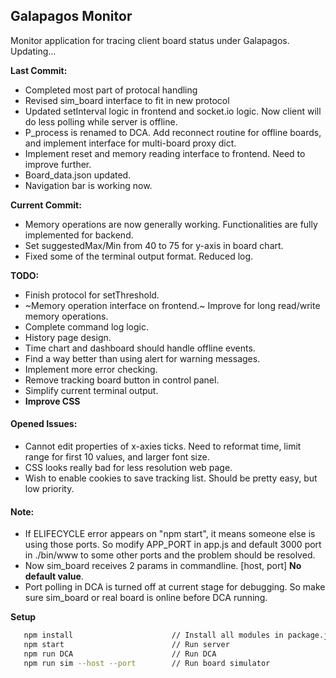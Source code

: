 ## Galapagos Monitor

Monitor application for tracing client board status under Galapagos. 
Updating...

**Last Commit:**
* Completed most part of protocal handling
* Revised sim_board interface to fit in new protocol
* Updated setInterval logic in frontend and socket.io logic. Now client will do less polling while server is offline.
* P_process is renamed to DCA. Add reconnect routine for offline boards, and implement interface for multi-board proxy dict.
* Implement reset and memory reading interface to frontend. Need to improve further.
* Board_data.json updated.
* Navigation bar is working now.

**Current Commit:**
* Memory operations are now generally working. Functionalities are fully implemented for backend.
* Set suggestedMax/Min from 40 to 75 for y-axis in board chart.
* Fixed some of the terminal output format. Reduced log.


**TODO:**
* Finish protocol for setThreshold.
* ~Memory operation interface on frontend.~ Improve for long read/write memory operations.
* Complete command log logic.
* History page design.
* Time chart and dashboard should handle offline events.
* Find a way better than using alert for warning messages.
* Implement more error checking.
* Remove tracking board button in control panel.
* Simplify current terminal output.
* **Improve CSS**

#### Opened Issues:
* Cannot edit properties of x-axies ticks. Need to reformat time, limit range for first 10 values, and larger font size.
* CSS looks really bad for less resolution web page. 
* Wish to enable cookies to save tracking list. Should be pretty easy, but low priority.



#### Note:
* If ELIFECYCLE error appears on "npm start", it means someone else is using those ports. So modify APP_PORT in
app.js and default 3000 port in ./bin/www to some other ports and the problem should be resolved.
* Now sim_board receives 2 params in commandline. [host, port] **No default value**. 
* Port polling in DCA is turned off at current stage for debugging. So make sure sim_board or real board is online before DCA running.

**Setup**
``` bash
   npm install                      // Install all modules in package.json
   npm start                        // Run server
   npm run DCA                      // Run DCA
   npm run sim --host --port        // Run board simulator
```
